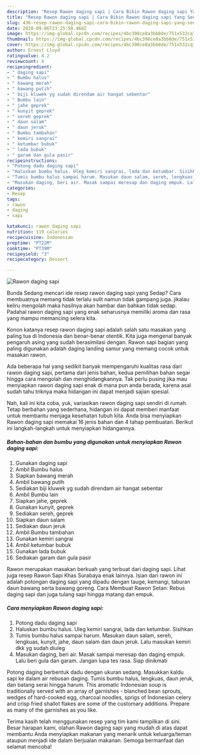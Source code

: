 ```yaml
---
description: "Resep Rawon daging sapi | Cara Bikin Rawon daging sapi Yang Sedap"
title: "Resep Rawon daging sapi | Cara Bikin Rawon daging sapi Yang Sedap"
slug: 436-resep-rawon-daging-sapi-cara-bikin-rawon-daging-sapi-yang-sedap
date: 2020-09-06T23:25:58.468Z
image: https://img-global.cpcdn.com/recipes/4bc398ce8a3bb8de/751x532cq70/rawon-daging-sapi-foto-resep-utama.jpg
thumbnail: https://img-global.cpcdn.com/recipes/4bc398ce8a3bb8de/751x532cq70/rawon-daging-sapi-foto-resep-utama.jpg
cover: https://img-global.cpcdn.com/recipes/4bc398ce8a3bb8de/751x532cq70/rawon-daging-sapi-foto-resep-utama.jpg
author: Ernest Lloyd
ratingvalue: 4.2
reviewcount: 4
recipeingredient:
- " daging sapi"
- " Bumbu halus"
- " bawang merah"
- " bawang putih"
- " biji kluwek yg sudah direndam air hangat sebentar"
- " Bumbu lain"
- " jahe geprek"
- " kunyit geprek"
- " sereh geprek"
- " daun salam"
- " daun jeruk"
- " Bumbu tambahan"
- " kemiri sangrai"
- " ketumbar bubuk"
- " lada bubuk"
- " garam dan gula pasir"
recipeinstructions:
- "Potong dadu daging sapi"
- "Haluskan bumbu halus. Uleg kemiri sangrai, lada dan ketumbar. Sisihkan"
- "Tumis bumbu halus sampai harum. Masukan daun salam, sereh, lengkuas, kunyit, jahe, daun salam dan daun jeruk. Lalu masukan kemiri dkk yg sudah diuleg"
- "Masukan daging, beri air. Masak sampai meresap dan daging empuk. Lalu beri gula dan garam. Jangan lupa tes rasa. Siap dinikmati"
categories:
- Resep
tags:
- rawon
- daging
- sapi

katakunci: rawon daging sapi 
nutrition: 119 calories
recipecuisine: Indonesian
preptime: "PT22M"
cooktime: "PT39M"
recipeyield: "3"
recipecategory: Dessert

---
```



![Rawon daging sapi](https://img-global.cpcdn.com/recipes/4bc398ce8a3bb8de/751x532cq70/rawon-daging-sapi-foto-resep-utama.jpg)

Bunda Sedang mencari ide resep rawon daging sapi yang Sedap? Cara membuatnya memang tidak terlalu sulit namun tidak gampang juga. jikalau keliru mengolah maka hasilnya akan hambar dan bahkan tidak sedap. Padahal rawon daging sapi yang enak seharusnya memiliki aroma dan rasa yang mampu memancing selera kita.

Konon katanya resep rawon daging sapi adalah salah satu masakan yang paling tua di Indonesia dan benar-benar otentik. Kita juga mengenal banyak pengaruh asing yang sudah berasimilasi dengan. Rawon sapi bagian yang paling digunakan adalah daging landing samur yang memang cocok untuk masakan rawon.

Ada beberapa hal yang sedikit banyak mempengaruhi kualitas rasa dari rawon daging sapi, pertama dari jenis bahan, kedua pemilihan bahan segar hingga cara mengolah dan menghidangkannya. Tak perlu pusing jika mau menyiapkan rawon daging sapi enak di mana pun anda berada, karena asal sudah tahu triknya maka hidangan ini dapat menjadi sajian spesial.


Nah, kali ini kita coba, yuk, variasikan rawon daging sapi sendiri di rumah. Tetap berbahan yang sederhana, hidangan ini dapat memberi manfaat untuk membantu menjaga kesehatan tubuh kita. Anda bisa menyiapkan Rawon daging sapi memakai 16 jenis bahan dan 4 tahap pembuatan. Berikut ini langkah-langkah untuk menyiapkan hidangannya.

<!--inarticleads1-->

##### Bahan-bahan dan bumbu yang digunakan untuk menyiapkan Rawon daging sapi:

1. Gunakan  daging sapi
1. Ambil  Bumbu halus
1. Siapkan  bawang merah
1. Ambil  bawang putih
1. Sediakan  biji kluwek yg sudah direndam air hangat sebentar
1. Ambil  Bumbu lain
1. Siapkan  jahe, geprek
1. Gunakan  kunyit, geprek
1. Sediakan  sereh, geprek
1. Siapkan  daun salam
1. Sediakan  daun jeruk
1. Ambil  Bumbu tambahan
1. Gunakan  kemiri sangrai
1. Ambil  ketumbar bubuk
1. Gunakan  lada bubuk
1. Sediakan  garam dan gula pasir


Rawon merupakan masakan berkuah yang terbuat dari daging sapi. Lihat juga resep Rawon Sapi Khas Surabaya enak lainnya. Isian dari rawon ini adalah potongan daging sapi yang dipadu dengan tauge, kemangi, taburan daun bawang serta bawang goreng. Cara Membuat Rawon Setan: Rebus daging sapi dan juga tulang sapi hingga matang dan empuk. 

<!--inarticleads2-->

##### Cara menyiapkan Rawon daging sapi:

1. Potong dadu daging sapi
1. Haluskan bumbu halus. Uleg kemiri sangrai, lada dan ketumbar. Sisihkan
1. Tumis bumbu halus sampai harum. Masukan daun salam, sereh, lengkuas, kunyit, jahe, daun salam dan daun jeruk. Lalu masukan kemiri dkk yg sudah diuleg
1. Masukan daging, beri air. Masak sampai meresap dan daging empuk. Lalu beri gula dan garam. Jangan lupa tes rasa. Siap dinikmati


Potong daging berbentuk dadu dengan ukuran sedang. Masukkan kaldu sapi ke dalam air rebusan daging. Tumis bumbu halus, lengkuas, daun jeruk, dan batang serai hingga harum. This aromatic Indonesian soup is traditionally served with an array of garnishes - blanched bean sprouts, wedges of hard-cooked egg, charcoal noodles, sprigs of Indonesian celery and crisp fried shallot flakes are some of the customary additions. Prepare as many of the garnishes as you like. 

Terima kasih telah menggunakan resep yang tim kami tampilkan di sini. Besar harapan kami, olahan Rawon daging sapi yang mudah di atas dapat membantu Anda menyiapkan makanan yang menarik untuk keluarga/teman ataupun menjadi ide dalam berjualan makanan. Semoga bermanfaat dan selamat mencoba!
